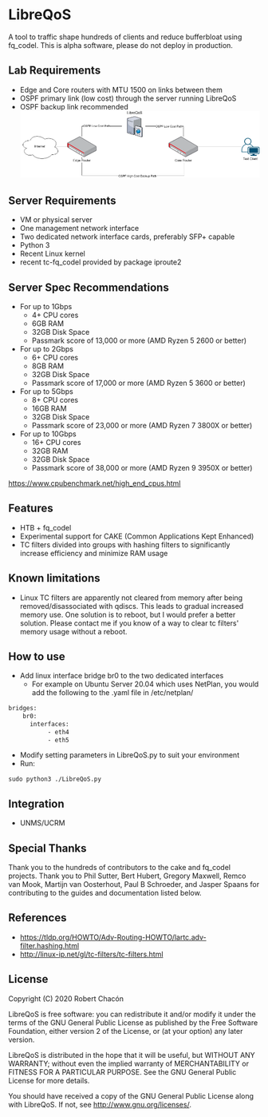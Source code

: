 # LibreQoS
A tool to traffic shape hundreds of clients and reduce bufferbloat using fq_codel. This is alpha software, please do not deploy in production.

## Lab Requirements
* Edge and Core routers with MTU 1500 on links between them
* OSPF primary link (low cost) through the server running LibreQoS
* OSPF backup link recommended
![Diagram](docs/diagram.png?raw=true "Diagram")

## Server Requirements
* VM or physical server
* One management network interface
* Two dedicated network interface cards, preferably SFP+ capable
* Python 3
* Recent Linux kernel
* recent tc-fq_codel provided by package iproute2

## Server Spec Recommendations
* For up to 1Gbps
    * 4+ CPU cores
    * 6GB RAM
    * 32GB Disk Space
    * Passmark score of 13,000 or more (AMD Ryzen 5 2600 or better)
* For up to 2Gbps
    * 6+ CPU cores
    * 8GB RAM
    * 32GB Disk Space
    * Passmark score of 17,000 or more (AMD Ryzen 5 3600 or better)
* For up to 5Gbps
    * 8+ CPU cores
    * 16GB RAM
    * 32GB Disk Space
    * Passmark score of 23,000 or more (AMD Ryzen 7 3800X or better)
* For up to 10Gbps
    * 16+ CPU cores
    * 32GB RAM
    * 32GB Disk Space
    * Passmark score of 38,000 or more (AMD Ryzen 9 3950X or better)

https://www.cpubenchmark.net/high_end_cpus.html

## Features
* HTB + fq_codel
* Experimental support for CAKE (Common Applications Kept Enhanced)
* TC filters divided into groups with hashing filters to significantly increase efficiency and minimize RAM usage

## Known limitations
* Linux TC filters are apparently not cleared from memory after being removed/disassociated with qdiscs. This leads to gradual increased memory use. One solution is to reboot, but I would prefer a better solution. Please contact me if you know of a way to clear tc filters' memory usage without a reboot.

## How to use
* Add linux interface bridge br0 to the two dedicated interfaces
    * For example on Ubuntu Server 20.04 which uses NetPlan, you would add the following to the .yaml file in /etc/netplan/
```
bridges:
    br0:
      interfaces:
           - eth4
           - eth5
```
* Modify setting parameters in LibreQoS.py to suit your environment
* Run:
```
sudo python3 ./LibreQoS.py
```
## Integration
* UNMS/UCRM

## Special Thanks
Thank you to the hundreds of contributors to the cake and fq_codel projects. Thank you to Phil Sutter, Bert Hubert, Gregory Maxwell, Remco van Mook, Martijn van Oosterhout, Paul B Schroeder, and Jasper Spaans for contributing to the guides and documentation listed below.

## References
* https://tldp.org/HOWTO/Adv-Routing-HOWTO/lartc.adv-filter.hashing.html
* http://linux-ip.net/gl/tc-filters/tc-filters.html

## License
Copyright (C) 2020 Robert Chacón

LibreQoS is free software: you can redistribute it and/or modify
it under the terms of the GNU General Public License as published by
the Free Software Foundation, either version 2 of the License, or
(at your option) any later version.

LibreQoS is distributed in the hope that it will be useful,
but WITHOUT ANY WARRANTY; without even the implied warranty of
MERCHANTABILITY or FITNESS FOR A PARTICULAR PURPOSE.  See the
GNU General Public License for more details.

You should have received a copy of the GNU General Public License
along with LibreQoS.  If not, see <http://www.gnu.org/licenses/>.
